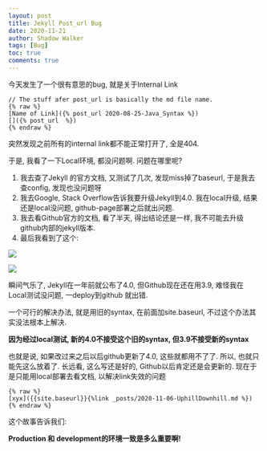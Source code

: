 ```yaml
---
layout: post
title: Jekyll Post_url Bug
date: 2020-11-21
author: Shadow Walker
tags: [Bug]
toc: true
comments: true
---
```


今天发生了一个很有意思的bug,  就是关于Internal Link
```
// The stuff afer post_url is basically the md file name. 
{% raw %}
[Name of Link]({% post_url 2020-08-25-Java_Syntax %})
[]({% post_url  %})
{% endraw %}
```

突然发现之前所有的internal link都不能正常打开了, 全是404. 

于是, 我看了一下Local环境, 都没问题啊. 问题在哪里呢? 

1. 我去查了Jekyll 的官方文档, 又测试了几次, 发现miss掉了baseurl, 于是我去查config, 发现也没问题呀
2. 我去Google, Stack Overflow告诉我要升级Jekyll到4.0. 我在local升级, 结果还是local没问题, github-page部署之后就出问题. 
3. 我去看Github官方的文档, 看了半天, 得出结论还是一样, 我不可能去升级github内部的jekyll版本. 
4. 最后我看到了这个: 

![](https://lh3.googleusercontent.com/opepmk8sMzjE2JHy9EnF2n87djdBca-CXq36_vnRDufGutb28zHMZi7Fekk1GP0-qli9nuRZGlj9j4lgaXoSZJZYxdib6ItOGI1Iweo9szXNTWKCcX0pLcMRPvr0QqTOodWJE1keSLX18TEaqgayu_hoOodE7otgOUpzou3ZEC9iJvS3nyDyU2VOOmMQvSLEA4WoOorNyuzyZDdwmHW6sUxP1dqu_dxds5OcsWnBY5H0tJVzf4FwDfSI5niue0bFCyFqICZKj5NH-mQoNQPqyCduxvk5VM6U-0auTtdFxojT9Ew51ytdIfAI497dlUePl5e5i_ljMA4TJA8V3p_6FZKWKhrQcz-_6UO8zwEA4azP97CsPtjtmXwDN4xyIl1VueaTKN60YmPORlUZR5BC-kZf9r6Xt0TOuT-18b9C49d1eRSdW-HMEWkTcPt65qPaSBjAC8I44MMBwMg1sylk-24KFtJ6OMJyZyQHjBq9i4Cm18YvvVIP7kIQn8FakJmguD6IEd0bAE2sNewuYTMRDhMZpHk70Ez6jDZ4mjfcsB6nrVOOpN299J6hZiVAFga4oetZcCjlnn1Nw99O4HDEEb9cF59VA2TmaVUOP3OmKIz1hjsWLL9npRKE96JECu6YEV-nZVci0if_xNBtmKOg7p0gahhNTQ2ntwElOUMMdqmXeZx4FhyKDeVuM4xr1A=w621-h360-no?authuser=0)

![](https://lh3.googleusercontent.com/o9iuFfx5Z8qMD4EKQdiVnnSwaL2XreA7GHCJJOcLditZHH8uxYrVkLX8-F695z8zSeR--ygBPJyCbr2qe8-qNQ5Y0nB3HtKMFeAJOgXVfFYfC91sRG17u8zCr2Be1M3uOx2U3Q4m_a_6MHMNUP3P6m2wg5mrlJ3BTeKuq9t429DUUjEhY9ejKp-Vl94GvgBE56hjajKqhT4DgJgJAZMoHGI_HZLxG6aXcNH2unphnmtoKi-6ro1zvJz8mH0GVE699bwNb8ODzDnLFiNvAumsMzMnPEv3R--9TCYqlFV8f3mmkltkLFUdRBDQt9hzUhIhqNhrDb3FsGt_Z-7mMSjScRnqY0ARZ9AUJxaQjr1J4vitUfe_c4hSL_HMtVeXlgsuQv72ifKUa9o71TeDMd5VTHdwr8swUv7II--8svLncKQYufBMY7Guon9AuBe8cvsb_35oBP0SO21Gn6R_YOSV-OolfNjMT4iiKzbD13s0Q3WNLWagYQlfvtqLp7mHbYXIaFAY3hJLqe4GcpcP41PQueqL3wixDUP7gv8HGOT1pSEfoQVxaV2Y5BLg6ErYNIdKpIcz6qAJGIo9wWixqUtEbuvN3_St3m50YGA2-2Zb9HJdQNJ5AuV6VOQKx3mEP-7ARwmlFFC5yc9SJVsx2O0rpJMh61Jv9cbttpwy0oAtpcDYShl9gj7dcDfSxoHRmg=w912-h455-no?authuser=0)

瞬间气乐了, Jekyll在一年前就公布了4.0, 但Github现在还在用3.9, 难怪我在Local测试没问题, 一deploy到github 就出错. 

一个可行的解决办法, 就是用旧的syntax, 在前面加site.baseurl, 不过这个办法其实没法根本上解决. 

**因为经过local测试, 新的4.0不接受这个旧的syntax, 但3.9不接受新的syntax**

也就是说, 如果改过来之后以后github更新了4.0, 这些就都用不了了.  所以, 也就只能先这么放着了. 长远看, 这么写还是好的, Github以后肯定还是会更新的.  现在于是只能用local部署去看文档, 以解决link失效的问题

```
{% raw %}
[xyx]({{site.baseurl}}{%link _posts/2020-11-06-UphillDownhill.md %})
{% endraw %}
```

这个故事告诉我们: 

**Production 和 development的环境一致是多么重要啊!**


